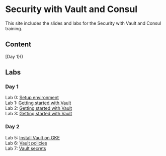 # Security with Vault and Consul 

This site includes the slides and labs for the Security with Vault and Consul training.

## Content
[Day 1}()

## Labs
### Day 1   
Lab 0: [Setup environment](labs/setup/)   
Lab 1: [Getting started with Vault](labs/install-vault)   
Lab 2: [Getting started with Vault](labs/install-vault)   
Lab 3: [Getting started with Vault](labs/install-vault)   

### Day 2   
Lab 5: [Install Vault on GKE](labs/install-vault-gke)   
Lab 6: [Vault policies](labs/vault-policies/)    
Lab 7: [Vault secrets](labs/vault-secrets/)    
